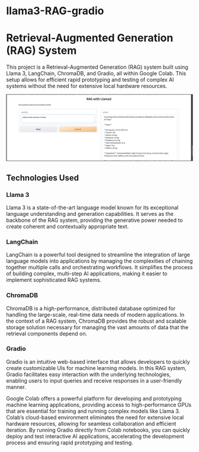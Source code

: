 # llama3-RAG-gradio
# Retrieval-Augmented Generation (RAG) System

This project is a Retrieval-Augmented Generation (RAG) system built using Llama 3, LangChain, ChromaDB, and Gradio, all within Google Colab. This setup allows for efficient rapid prototyping and testing of complex AI systems without the need for extensive local hardware resources.

![gradio LLM-RAG testing interface](imageRag.jpeg)

## Technologies Used

### Llama 3
Llama 3 is a state-of-the-art language model known for its exceptional language understanding and generation capabilities. It serves as the backbone of the RAG system, providing the generative power needed to create coherent and contextually appropriate text.

### LangChain
LangChain is a powerful tool designed to streamline the integration of large language models into applications by managing the complexities of chaining together multiple calls and orchestrating workflows. It simplifies the process of building complex, multi-step AI applications, making it easier to implement sophisticated RAG systems.

### ChromaDB
ChromaDB is a high-performance, distributed database optimized for handling the large-scale, real-time data needs of modern applications. In the context of a RAG system, ChromaDB provides the robust and scalable storage solution necessary for managing the vast amounts of data that the retrieval components depend on.

### Gradio
Gradio is an intuitive web-based interface that allows developers to quickly create customizable UIs for machine learning models. In this RAG system, Gradio facilitates easy interaction with the underlying technologies, enabling users to input queries and receive responses in a user-friendly manner.

Google Colab offers a powerful platform for developing and prototyping machine learning applications, providing access to high-performance GPUs that are essential for training and running complex models like Llama 3. Colab’s cloud-based environment eliminates the need for extensive local hardware resources, allowing for seamless collaboration and efficient iteration. By running Gradio directly from Colab notebooks, you can quickly deploy and test interactive AI applications, accelerating the development process and ensuring rapid prototyping and testing.
